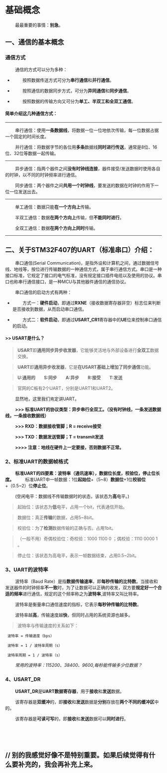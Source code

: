 # 基础概念

&emsp;&emsp; 最最重要的事情：**别急**。




## 一、通信的基本概念

### 通信方式

&emsp;&emsp; 通信的方式可以分为多种：

+ &emsp;&emsp; 按照数据传送方式可分为**串行通信**和**并行通信**。

+ &emsp;&emsp; 按照通信的数据同步方式，可分为**异同通信**和**同步通信**。

+ &emsp;&emsp; 按照数据的传输方向又可分为**单工、半双工和全双工通信**。

#### 简单介绍这几种通信方式：

---

&emsp;&emsp; 串行通信：使用**一条数据线**，将数据一位一位地依次传输，每一位数据占据一个固定的时间长度。

&emsp;&emsp; 并行通信：将数据字节的各位用**多条**数据线**同时进行传送**，通常是8位、16位、32位等数据一起传输。

---

&emsp;&emsp; 异步通信：指两个器件之间**没有时钟线连接**，器件接受/发送数据时使用各自的时钟，以不同的时钟频率进行通信。

&emsp;&emsp; 同步通信：两个器件之间**共用一个时钟线**，要发送的数据在时钟的作用下一位一位发送出去。

---

&emsp;&emsp; 单工通信：数据只能**在一个方向上**传输。

&emsp;&emsp; 半双工通信：数据**在两个方向上**传输，但**不能同时进行**。

&emsp;&emsp; 全双工通信：数据**在两个方向上同时**传输。

---

## 二、关于STM32F407的UART（标准串口）介绍：

&emsp;&emsp; 串口通信(Serial Communication)，是指外设和计算机之间，通过数据信号线、地线等，按位进行传输数据的一种通信方式，属于串行通信方式。串口是一种接口标准，它规定了接口的电气标准，没有规定接口插件电缆以及使用的协议。串口也称串行通信接口，是一种MCU与其他器件通信的通信协议。

&emsp;&emsp; 串口通信的启动方式有两种：

+ &emsp;&emsp; 方式一：**硬件启动**，即通过**RXNE**（接收数据寄存器非空）标志位来判断是否接收到数据，从而启动串口通信。

+ &emsp;&emsp; 方式二：**软件启动**，即通过**USART_CR1**寄存器中的**UE**位来控制串口通信的启动。

#### >> USART是什么？

> **USART**即**通用同步异步收发器**，它能够灵活地与外部设备进行**全双工**数据交换。

> **UART**即**通用异步收发器**，它是**在USART基础上增加了同步通信**功能。

> **U:通用的&emsp;&emsp;S:同步&emsp;&emsp;A:异步&emsp;&emsp;R:接受&emsp;&emsp;T:发送**

> 官网的C板有2个UART，分别是UART1和UART2。

&emsp;&emsp; 显然地，这里我们肯定讲UART。

&emsp;&emsp; **>>> 标准UART的协议类型：异步串行全双工。（没有时钟线，一条发送数据线，一条接收数据线）**

&emsp;&emsp; **>>> RXD：数据接收管脚；R = receive接受**

&emsp;&emsp; **>>> TXD：数据发送管脚；T = transmit发送**

&emsp;&emsp; **>>>> 注意：地线在硬件上一定要接，否则数据不正常。**


### 2、标准UART的数据帧格式
&emsp;&emsp; **标准UART的四要素：波特率（通讯速率），数据位长度，校验位，停止位长度。**
&emsp;&emsp; 标准UART中一帧数据：1位**起始位**+（5~8）**数据位**+1位**校验位**+（0.5~2）位**停止位**。

&emsp;&emsp; (空闲电平：数据线不传输数据时的状态，该状态为**高**电平。)


> 起始位：该状态为**低**电平，占用一个bit，代表通信开始。

> 数据位：真正**传输**的数据，占用5~8bit。

> 校验位：为了**检测**数据传输的正确与否。占用1bit。

> （一般不用）奇偶校验位：奇校验：1000 1100  0  ；偶校验：1110 0000  1 。

> 停止位：该状态为高电平，表示一帧数据结束，占用0.5~2bit。



### 3、UART的波特率

&emsp;&emsp; 波特率（Baud Rate）是指**数据传输速率**，即**每秒传输的比特数**。当接收和发送器件的时钟频率**不一致**时，为了让数据可以正确的收发，双方要**规定好一个合适的频率**进行通信，规定的这个频率称之为**波特率**,波特率又叫比特率。

&emsp;&emsp; 波特率是衡量串口通信速度的指标，它表示**每秒钟传输的比特数**。

&emsp;&emsp; 波特率越**高**，传输速度越**快**，但同时占用的系统资源也越多。

> 波特率与传输速度的关系如下：
```
 波特率 = 传输速度（bps）

 波特率 = 1 / 波特率周期（s）

 波特率周期 = 1 / 波特率（s）
```
&emsp;&emsp; *常用的波特率：115200、38400、9600,每秒能传输多少位数据？*

### 4、USART_DR

&emsp;&emsp; **USART_DR**是**UART数据寄存器**，用于**接收**和**发送**数据。

&emsp;&emsp; 该寄存器是**双缓冲**的，即**接收**和**发送**数据是**分别**存放在**两个不同的缓冲区**中的。

&emsp;&emsp; 该寄存器是**可读可写**的，即**接收**和**发送**数据可以**同时进行**。

&emsp;&emsp;

&emsp;&emsp;
## // 别的我感觉好像不是特别重要。如果后续觉得有什么要补充的，我会再补充上来。